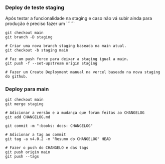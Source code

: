 
### Deploy de teste staging
Após testar a funcionalidade na staging e caso não vá subir ainda para produção é preciso fazer um ``````
```
git checkout main
git branch -D staging

# Criar uma nova branch staging baseada na main atual.
git checkout -b staging main

# Faz um push force para deixar a staging igual a main.
git push -f --set-upstream origin staging

# Fazer um Create Deployment manual na vercel baseado na nova staging do github.
```

### Deploy para main
```
git checkout main
git merge staging

# Adicionar a versão e a mudança que foram feitas ao CHANGELOG
git add CHANGELOG.md

git commit -m ":books: docs: CHANGELOG"

# Adicionar a tag ao commit
git tag -a v4.0.2 -m "Resumo do CHANGELOG" HEAD

# Fazer o push do CHANGELO e das tags
git push origin main
git push --tags
```
